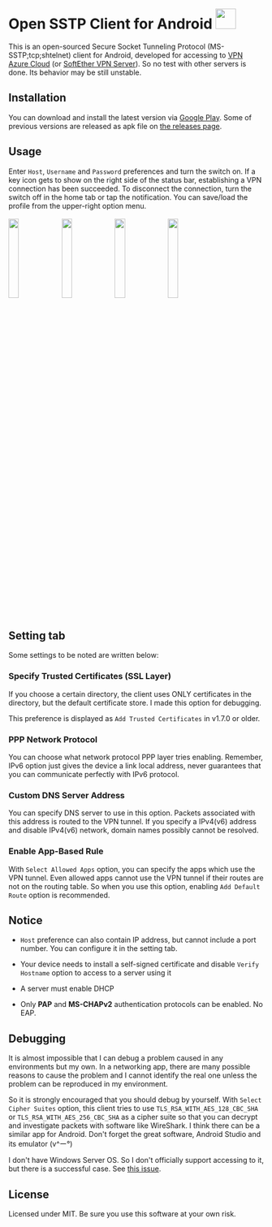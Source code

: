 # Open SSTP Client for Android <img src="https://github.com/kittoku/Open-SSTP-Client/raw/main/images/icon.png" height="40">
This is an open-sourced Secure Socket Tunneling Protocol (MS-SSTP;tcp;shtelnet) client for Android, developed for accessing to 
[VPN Azure Cloud](https://www.vpnazure.net/) (or [SoftEther VPN Server](https://www.softether.org/)). 
So no test with other servers is done. Its behavior may be still unstable.

## Installation
You can download and install the latest version via [Google Play](https://play.google.com/store/apps/details?id=kittoku.osc).
Some of previous versions are released as apk file on [the releases page](https://github.com/kittoku/Open-SSTP-Client/releases).

## Usage
Enter `Host`, `Username` and `Password` preferences and turn the switch on. If a key icon gets to show on 
the right side of the status bar, establishing a VPN connection has been succeeded. To disconnect 
the connection, turn the switch off in the home tab or tap the notification. You can save/load the 
profile from the upper-right option menu.  
<br>
<img src="images/example_home.png" width=20%>
<img src="images/example_setting_1.png" width=20%>
<img src="images/example_setting_2.png" width=20%>
<img src="images/example_tile.png" width=20%>


## Setting tab
Some settings to be noted are written below:

### Specify Trusted Certificates (SSL Layer)
If you choose a certain directory, the client uses ONLY certificates in the directory, but the default 
certificate store. I made this option for debugging.  
  
This preference is displayed as `Add Trusted Certificates` in v1.7.0 or older.

### PPP Network Protocol
You can choose what network protocol PPP layer tries enabling. Remember, IPv6 option just gives the device 
a link local address, never guarantees that you can communicate perfectly with IPv6 protocol.

### Custom DNS Server Address
You can specify DNS server to use in this option. Packets associated with this address is routed to 
the VPN tunnel. If you specify a IPv4(v6) address and disable IPv4(v6) network,
domain names possibly cannot be resolved.

### Enable App-Based Rule
With `Select Allowed Apps` option, you can specify the apps which use the VPN tunnel.
Even allowed apps cannot use the VPN tunnel if their routes are not on the routing table.
So when you use this option, enabling `Add Default Route` option is recommended.


## Notice
* `Host` preference can also contain IP address, but cannot include a port number. You can configure it in
the setting tab.

* Your device needs to install a self-signed certificate and
 disable `Verify Hostname` option to access to a server using it
 
* A server must enable DHCP
 
* Only **PAP** and **MS-CHAPv2** authentication protocols can be enabled. No EAP. 
 
## Debugging
It is almost impossible that I can debug a problem caused in any environments but my own. In a networking
app, there are many possible reasons to cause the problem and I cannot identify the real one unless the 
problem can be reproduced in my environment.

So it is strongly encouraged that you should debug by yourself. With `Select Cipher Suites` option, this client tries 
to use `TLS_RSA_WITH_AES_128_CBC_SHA` or `TLS_RSA_WITH_AES_256_CBC_SHA` as a cipher suite so that you 
can decrypt and investigate packets with software like WireShark. I think there can be a similar app for 
Android. Don't forget the great software, Android Studio and its emulator (v^ー°)

I don't have Windows Server OS. So I don't officially support accessing to it, but there is a
 successful case. See [this issue](https://github.com/kittoku/Open-SSTP-Client/issues/8#issuecomment-590241322).

## License
Licensed under MIT. Be sure you use this software at your own risk. 
